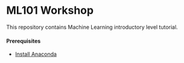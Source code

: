 # ML101 Workshop
This repository contains Machine Learning introductory level tutorial.

#### Prerequisites
- [Install Anaconda](https://docs.anaconda.com/anaconda/install/index.html) 

